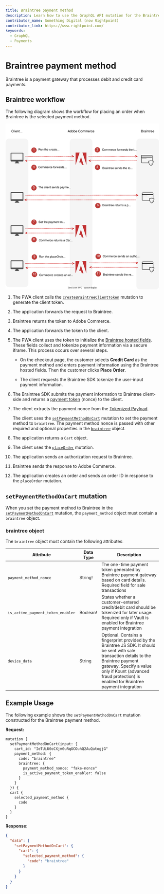 ```yaml
---
title: Braintree payment method
description: Learn how to use the GraphQL API mutation for the Braintree payment solution.
contributor_name: Something Digital (now Rightpoint)
contributor_link: https://www.rightpoint.com/
keywords:
  - GraphQL
  - Payments
---
```


# Braintree payment method

Braintree is a payment gateway that processes debit and credit card payments.

## Braintree workflow

The following diagram shows the workflow for placing an order when Braintree is the selected payment method.

![Braintree sequence diagram](../../_images/graphql/braintree.svg)

1. The PWA client calls the [`createBraintreeClientToken`](../schema/checkout/mutations/create-braintree-client-token.md) mutation to generate the client token.

1. The application forwards the request to Braintree.

1. Braintree returns the token to Adobe Commerce.

1. The application forwards the token to the client.

1. The PWA client uses the token to initialize the [Braintree hosted fields](https://developers.braintreepayments.com/guides/hosted-fields/overview/javascript/v3). These fields collect and tokenize payment information via a secure iframe. This process occurs over several steps.

   -  On the checkout page, the customer selects **Credit Card** as the payment method and enters payment information using the Braintree hosted fields. Then the customer clicks **Place Order**.

   -  The client requests the Braintree SDK tokenize the user-input payment information.

1. The Braintree SDK submits the payment information to Braintree client-side and returns a [payment token](https://braintree.github.io/braintree-web/3.46.0/HostedFields.html#tokenize) (nonce) to the client.

1. The client extracts the payment nonce from the [Tokenized Payload](https://braintree.github.io/braintree-web/3.46.0/HostedFields.html#~tokenizePayload).

   The client uses the [`setPaymentMethodOnCart`](../schema/cart/mutations/set-payment-method.md) mutation to set the payment method to `braintree`. The payment method nonce is passed with other required and optional properties in the [`braintree`](#braintree-object) object.

1. The application returns a `Cart` object.

1. The client uses the [`placeOrder`](../schema/cart/mutations/place-order.md) mutation.

1. The application sends an authorization request to Braintree.

1. Braintree sends the response to Adobe Commerce.

1. The application creates an order and sends an order ID in response to the `placeOrder` mutation.

## `setPaymentMethodOnCart` mutation

When you set the payment method to Braintree in the [`setPaymentMethodOnCart`](../schema/cart/mutations/set-payment-method.md) mutation, the `payment_method` object must contain a `braintree` object.

### braintree object

The `braintree` object must contain the following attributes:

Attribute |  Data Type | Description
--- | --- | ---
`payment_method_nonce` | String! | The one-time payment token generated by Braintree payment gateway based on card details. Required field for sale transactions
`is_active_payment_token_enabler` | Boolean! | States whether a customer-entered credit/debit card should be tokenized for later usage. Required only if Vault is enabled for Braintree payment integration
`device_data` | String | Optional. Contains a fingerprint provided by the Braintree JS SDK. It should be sent with sale transaction details to the Braintree payment gateway. Specify a value only if Kount (advanced fraud protection) is enabled for Braintree payment integration

## Example Usage

The following example shows the `setPaymentMethodOnCart` mutation constructed for the Braintree payment method.

**Request:**

```text
mutation {
  setPaymentMethodOnCart(input: {
    cart_id: "IeTUiU0oCXjm0uRqGCOuhQ2AuQatogjG"
    payment_method: {
      code: "braintree"
      braintree: {
        payment_method_nonce: "fake-nonce"
        is_active_payment_token_enabler: false
      }
    }
  }) {
  cart {
    selected_payment_method {
      code
    }
  }
}
```

**Response:**

```json
{
  "data": {
    "setPaymentMethodOnCart": {
      "cart": {
        "selected_payment_method": {
          "code": "braintree"
        }
      }
    }
  }
}
```
